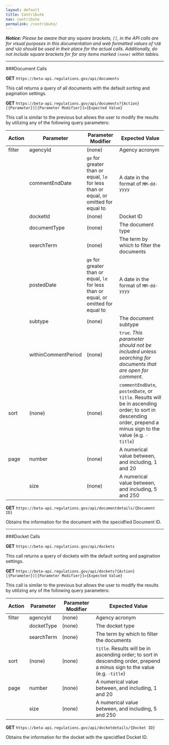 ```yaml
---
layout: default
title: Contribute
nav: contribute
permalink: /contribute/
---
```


_**Notice:** Please be aware that any square brackets, `[]`, in the API calls are for visual purposes in this documentation and web formatted values of `%5B` and `%5D` should be used in their place for the actual calls.  Additionally, do not include square brackets for for any items marked `(none)` within tables._

---

###Document Calls

**GET** `https://beta-api.regulations.gov/api/documents`

This call returns a query of all documents with the default sorting and pagination settings.

**GET** `https://beta-api.regulations.gov/api/documents?{Action}[{Parameter}][{Parameter Modifier}]={Expected Value}`

This call is similar to the previous but allows the user to modify the results by utilizing any of the following query parameters:

| Action | Parameter| Parameter Modifier | Expected Value |
|---|---|---|---|
| filter | agencyId	| (none) | Agency acronym |
|| commentEndDate | `ge` for greater than or equal, `le` for less than or equal, or omitted for equal to | A date in the format of `MM-dd-yyyy`|
|| docketId | (none) | Docket ID |
|| documentType | (none) | The document type |
|| searchTerm | (none) | The term by which to filter the documents |
|| postedDate | `ge` for greater than or equal, `le` for less than or equal, or omitted for equal to | A date in the format of `MM-dd-yyyy`|
|| subtype | (none) | The document subtype |
|| withinCommentPeriod | (none) | `true`. _This parameter should not be included unless searching for documents that are open for comment._ |
| sort | (none) | (none) | `commentEndDate`, `postedDate`, or `title`.  Results will be in ascending order; to sort in descending order, prepend a minus sign to the value (e.g. `-title`)|
| page | number | (none) | A numerical value between, and including, 1 and 20 |
|| size | (none) | A numerical value between, and including, 5 and 250 |

**GET** `https://beta-api.regulations.gov/api/documentdetails/{Document ID}`

Obtains the information for the document with the specidfied Document ID.

---

###Docket Calls

**GET** `https://beta-api.regulations.gov/api/dockets`

This call returns a query of dockets with the default sorting and pagination settings.

**GET** `https://beta-api.regulations.gov/api/dockets?{Action}[{Parameter}][{Parameter Modifier}]={Expected Value}`

This call is similar to the previous but allows the user to modify the results by utilizing any of the following query parameters:

| Action | Parameter| Parameter Modifier | Expected Value |
|---|---|---|---|
| filter | agencyId	| (none) | Agency acronym |
|| docketType | (none) | The docket type |
|| searchTerm | (none) | The term by which to filter the documents |
| sort | (none) | (none) | `title`.  Results will be in ascending order; to sort in descending order, prepend a minus sign to the value (e.g. `-title`)|
| page | number | (none) | A numerical value between, and including, 1 and 20 |
|| size | (none) | A numerical value between, and including, 5 and 250 |

**GET** `https://beta-api.regulations.gov/api/docketdetails/{Docket ID}`

Obtains the information for the docket with the specidfied Docket ID.